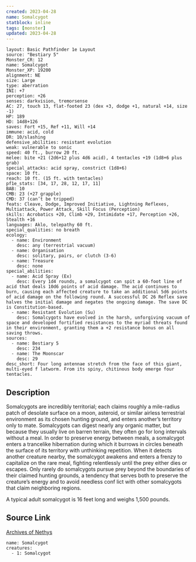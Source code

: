 ```yaml
---
created: 2023-04-28
name: Somalcygot
statblock: inline
tags: [monster]
updated: 2023-04-28
---
```

```statblock
layout: Basic Pathfinder 1e Layout
source: "Bestiary 5"
Monster_CR: 12
name: Somalcygot
Monster_XP: 19200
alignment: NE
size: Large
type: aberration
INI: +7
perception: +26
senses: darkvision, tremorsense
AC: 27, touch 13, flat-footed 23 (dex +3, dodge +1, natural +14, size -1)
HP: 189
HD: 14d8+126
saves: Fort +15, Ref +11, Will +14
immune: acid, cold
DR: 10/slashing
defensive_abilities: resistant evolution
weak: vulnerable to sonic
speed: 40 ft., burrow 20 ft.
melee: bite +21 (2d6+12 plus 4d6 acid), 4 tentacles +19 (1d8+6 plus grab)
special_attacks: acid spray, constrict (1d8+6)
space: 10 ft.
reach: 10 ft. (15 ft. with tentacles)
pf1e_stats: [34, 17, 28, 12, 17, 11]
BAB: 10
CMB: 23 (+27 grapple)
CMD: 37 (can’t be tripped)
feats: Cleave, Dodge, Improved Initiative, Lightning Reflexes, Multiattack, Power Attack, Skill Focus (Perception)
skills: Acrobatics +20, Climb +29, Intimidate +17, Perception +26, Stealth +16
languages: Aklo, telepathy 60 ft.
special_qualities: no breath
ecology:
  - name: Environment
    desc: any (terrestrial vacuum)
  - name: Organisation
    desc: solitary, pairs, or clutch (3-6)
  - name: Treasure
    desc: none
special_abilities:
  - name: Acid Spray (Ex)
    desc: Every 1d4 rounds, a somalcygot can spit a 60-foot line of acid that deals 10d6 points of acid damage. The acid continues to burn, causing each affected creature to take an additional 5d6 points of acid damage on the following round. A successful DC 26 Reflex save halves the initial damage and negates the ongoing damage. The save DC is Constitution-based.
  - name: Resistant Evolution (Su)
    desc: Somalcygots have evolved in the harsh, unforgiving vacuum of space and developed fortified resistances to the myriad threats found in their environment, granting them a +2 resistance bonus on all saving throws.
sources:
  - name: Bestiary 5
    desc: 234
  - name: The Moonscar
    desc: 29
desc_short: Four long antennae stretch from the face of this giant, multi-eyed f latworm. From its spiny, chitinous body emerge four tentacles.
```
## Description
Somalcygots are incredibly territorial; each claims roughly a mile-radius patch of desolate surface on a moon, asteroid, or similar airless terrestrial environment as its chosen hunting ground, and enters another’s territory only to mate. Somalcygots can digest nearly any organic matter, but because they usually live on barren terrain, they often go for long intervals without a meal. In order to preserve energy between meals, a somalcygot enters a trancelike hibernation during which it burrows in circles beneath the surface of its territory with unthinking repetition. When it detects another creature nearby, the somalcygot awakens and enters a frenzy to capitalize on the rare meal, fighting relentlessly until the prey either dies or escapes. Only rarely do somalcygots pursue prey beyond the boundaries of their claimed hunting grounds, a tendency that serves both to preserve the creature’s energy and to avoid needless conf lict with other somalcygots that claim neighboring regions.

 A typical adult somalcygot is 16 feet long and weighs 1,500 pounds.
## Source Link
[Archives of Nethys](https://aonprd.com/MonsterDisplay.aspx?ItemName=Somalcygot)
```encounter-table
name: Somalcygot
creatures:
  - 1: Somalcygot
```
